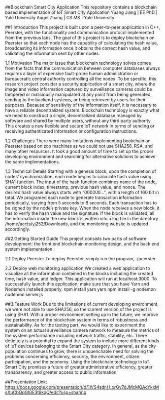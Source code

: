 ##Blockchain Smart City Application
This repository contains a blockchain based implementation of IoT Smart City Application
Yuang Jiang | EE PhD | Yale University
Angel Zhang | CS MS | Yale University

##1.Introduction
This project is built upon a peer-to-peer application in C++, Peerster, with the functionality and communication protocol implemented from the previous labs. The goal of this project is to deploy blockchain on Peerster so that each node has the capability of calculating the hash value, broadcasting its information once it obtains the correct hash value, and validating the information sent by other nodes.

1.1 Motivation
The major issue that blockchain technology solves comes from the facts that the communication between computer databases always requires a layer of expensive fault-prone human administration or bureaucratic central authority controlling all the nodes. To be specific, this research project consider a security application of a smart city, where the image and video information captured by surveillance cameras could be tampered or maliciously manipulated at any point from being generated, sending to the backend systems, or being retrieved by users for their purposes. Because of sensitivity of the information itself, it is necessary to have a reliable decentralized system. Blockchain technology is exactly what we need to construct a single, decentralized database managed by software and shared by multiple users, without any third party authority. This creates a new flexible and secure IoT network in terms of sending or receiving authenticated information or configuration instructions.

1.2 Challenges
There were many limitations implementing bookchain on Peerster based on zoo machines as we could not use SHA256, RSA, and many other resources. It took a good amount of time to set up the proper developing environment and searching for alternative solutions to achieve the same implementations.

1.3 Technical Details
Starting with a genesis block, upon the completion of nodes’ synchronization, each node begins to calculate hash value using SHA1 function. The input of the hash function combines name of the node, current block index, timestamp, previous hash value, and nonce. The desired hash value always starts with “000000...”, with a length of 160 bit in total. We programed each node to generate transaction information periodically, varying from 5 seconds to 8 seconds. Each transaction has to be signed by the node’s private key. When the node receives a new block, it has to verify the hash value and the signature. If the block is validated, all the information inside the new block is written into a log file in the directory /home/accts/yj252/Downloads, and the monitoring website is updated accordingly.

##2.Getting Started Guide
This project consists two parts of software development: the front end blockchain monitoring design, and the back end system implementation.

2.1 Deploy Peerster
To deploy Peerster, simply run the program,
./peerster

2.2 Deploy web monitoring application
We created a web application to visualize all the information contained in the blocks including the created time, hash value, and ledger. This application will run at localhost:3000. To successfully launch this application, make sure that you have Yarn and Nodemon installed properly.
npm install yarn
yarn
npm install -g nodemon
nodemon server.js

##3.Feature Work
Due to the limitations of current developing environment, we were not able to use SHA256, so the current version of the project is using SHA1. With a proper environment setting up in the future, we improve the performance of the blockchain system in terms of robustness and sustainability. As for the testing part, we would like to experiment the system on an actual surveillance camera network to measure the metrics of the system performance including network traffic, stability, etc. There definitely is a potential to expand the system to include more different kinds of IoT devices belonging to the Smart City category. In general, as the city population continues to grow, there is unquenchable need for solving the problems concerning efficiency, security, the environment, citizen participation, and the economy. Using the blockchain technology in IoT Smart City promises a future of greater administrative efficiency, greater transparency, and greater access to public information.

##Presentation Link:
https://docs.google.com/presentation/d/1IVS4sdnH_xrGv7dJMcMQAcYkxMsXuCbQqGlGE3t9kqQ/edit?usp=sharing

